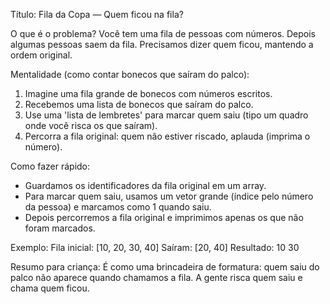 Título: Fila da Copa — Quem ficou na fila?

O que é o problema?
Você tem uma fila de pessoas com números. Depois algumas pessoas saem da fila. Precisamos dizer quem ficou, mantendo a ordem original.

Mentalidade (como contar bonecos que saíram do palco):
1. Imagine uma fila grande de bonecos com números escritos.
2. Recebemos uma lista de bonecos que saíram do palco.
3. Use uma 'lista de lembretes' para marcar quem saiu (tipo um quadro onde você risca os que saíram).
4. Percorra a fila original: quem não estiver riscado, aplauda (imprima o número).

Como fazer rápido:
- Guardamos os identificadores da fila original em um array.
- Para marcar quem saiu, usamos um vetor grande (índice pelo número da pessoa) e marcamos como 1 quando saiu.
- Depois percorremos a fila original e imprimimos apenas os que não foram marcados.

Exemplo:
Fila inicial: [10, 20, 30, 40]
Saíram: [20, 40]
Resultado: 10 30

Resumo para criança:
É como uma brincadeira de formatura: quem saiu do palco não aparece quando chamamos a fila. A gente risca quem saiu e chama quem ficou.